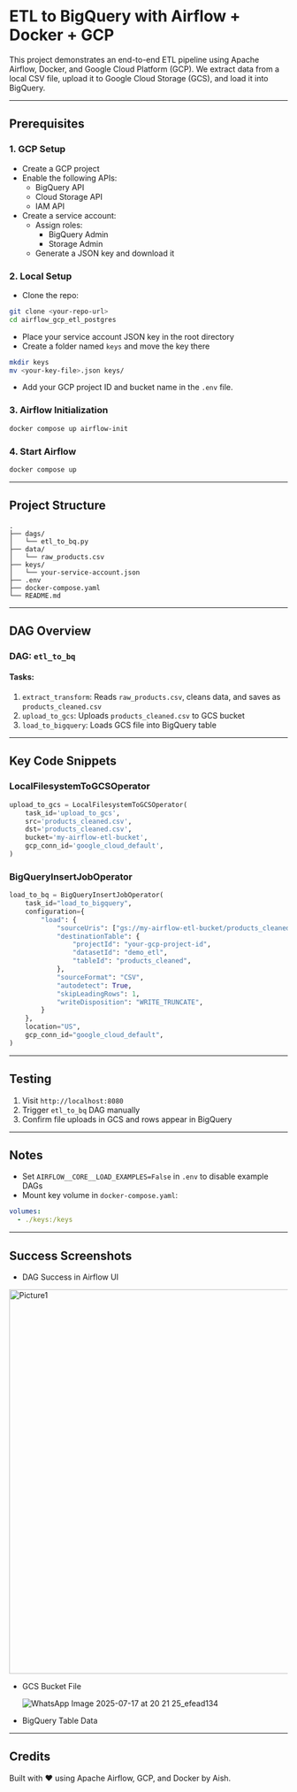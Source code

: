 # ETL to BigQuery with Airflow + Docker + GCP

This project demonstrates an end-to-end ETL pipeline using Apache Airflow, Docker, and Google Cloud Platform (GCP). We extract data from a local CSV file, upload it to Google Cloud Storage (GCS), and load it into BigQuery.

---

##  Prerequisites

### 1. GCP Setup

- Create a GCP project
- Enable the following APIs:
  - BigQuery API
  - Cloud Storage API
  - IAM API
- Create a service account:
  - Assign roles:
    - BigQuery Admin
    - Storage Admin
  - Generate a JSON key and download it

### 2. Local Setup

- Clone the repo:
```bash
git clone <your-repo-url>
cd airflow_gcp_etl_postgres
```
- Place your service account JSON key in the root directory
- Create a folder named `keys` and move the key there
```bash
mkdir keys
mv <your-key-file>.json keys/
```

- Add your GCP project ID and bucket name in the `.env` file.

### 3. Airflow Initialization

```bash
docker compose up airflow-init
```

### 4. Start Airflow

```bash
docker compose up
```

---

##  Project Structure

```
.
├── dags/
│   └── etl_to_bq.py
├── data/
│   └── raw_products.csv
├── keys/
│   └── your-service-account.json
├── .env
├── docker-compose.yaml
└── README.md
```

---

## DAG Overview

### DAG: `etl_to_bq`

#### Tasks:
1. `extract_transform`: Reads `raw_products.csv`, cleans data, and saves as `products_cleaned.csv`
2. `upload_to_gcs`: Uploads `products_cleaned.csv` to GCS bucket
3. `load_to_bigquery`: Loads GCS file into BigQuery table

---

## Key Code Snippets

### LocalFilesystemToGCSOperator

```python
upload_to_gcs = LocalFilesystemToGCSOperator(
    task_id='upload_to_gcs',
    src='products_cleaned.csv',
    dst='products_cleaned.csv',
    bucket='my-airflow-etl-bucket',
    gcp_conn_id='google_cloud_default',
)
```

### BigQueryInsertJobOperator

```python
load_to_bq = BigQueryInsertJobOperator(
    task_id="load_to_bigquery",
    configuration={
        "load": {
            "sourceUris": ["gs://my-airflow-etl-bucket/products_cleaned.csv"],
            "destinationTable": {
                "projectId": "your-gcp-project-id",
                "datasetId": "demo_etl",
                "tableId": "products_cleaned",
            },
            "sourceFormat": "CSV",
            "autodetect": True,
            "skipLeadingRows": 1,
            "writeDisposition": "WRITE_TRUNCATE",
        }
    },
    location="US",
    gcp_conn_id="google_cloud_default",
)
```

---

##  Testing

1. Visit `http://localhost:8080`
2. Trigger `etl_to_bq` DAG manually
3. Confirm file uploads in GCS and rows appear in BigQuery

---

## Notes

- Set `AIRFLOW__CORE__LOAD_EXAMPLES=False` in `.env` to disable example DAGs
- Mount key volume in `docker-compose.yaml`:

```yaml
volumes:
  - ./keys:/keys
```

---

## Success Screenshots

- DAG Success in Airflow UI

<img width="1500" height="695" alt="Picture1" src="https://github.com/user-attachments/assets/1362d3df-f203-4067-a021-f3a499939bf7" />

- GCS Bucket File
  
  ![WhatsApp Image 2025-07-17 at 20 21 25_efead134](https://github.com/user-attachments/assets/c2064551-1baa-48be-bf61-e19ebc7aefa4)

- BigQuery Table Data

---

## Credits

Built with ❤️ using Apache Airflow, GCP, and Docker by Aish.
